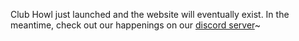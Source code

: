Club Howl just launched and the website will eventually exist. In the meantime, check out our happenings on our [discord server](https://discord.howl.club)~
